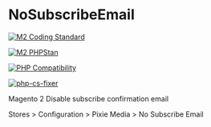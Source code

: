 # NoSubscribeEmail

[![M2 Coding Standard](https://github.com/DominicWatts/NoSubscribeEmail/actions/workflows/phpcs.yml/badge.svg)](https://github.com/DominicWatts/NoSubscribeEmail/actions/workflows/phpcs.yml)

[![M2 PHPStan](https://github.com/DominicWatts/NoSubscribeEmail/actions/workflows/phpstan.yml/badge.svg)](https://github.com/DominicWatts/NoSubscribeEmail/actions/workflows/phpstan.yml)

[![PHP Compatibility](https://github.com/DominicWatts/NoSubscribeEmail/actions/workflows/phpcompatibility.yml/badge.svg)](https://github.com/DominicWatts/NoSubscribeEmail/actions/workflows/phpcompatibility.yml)

[![php-cs-fixer](https://github.com/DominicWatts/NoSubscribeEmail/actions/workflows/phpcsfixer.yml/badge.svg)](https://github.com/DominicWatts/NoSubscribeEmail/actions/workflows/phpcsfixer.yml)

Magento 2 Disable subscribe confirmation email

Stores > Configuration > Pixie Media > No Subscribe Email
